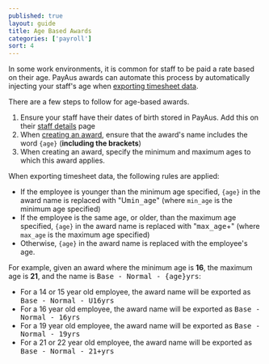 ```yaml
---
published: true
layout: guide
title: Age Based Awards
categories: ['payroll']
sort: 4
---
```


In some work environments, it is common for staff to be paid a rate based on their age. PayAus awards can automate this process by automatically injecting your staff's age when [exporting timesheet data](../timesheets/exports).

There are a few steps to follow for age-based awards.

1. Ensure your staff have their dates of birth stored in PayAus. Add this on their [staff details](../../staff/team/) page
2. When [creating an award](../creating-awards/), ensure that the award's name includes the word `{age}` (**including the brackets**)
3. When creating an award, specify the minimum and maximum ages to which this award applies.

When exporting timesheet data, the following rules are applied:

* If the employee is younger than the minimum age specified, `{age}` in the award name is replaced with "U<tt>min_age</tt>" (where `min_age` is the minimum age specified)
* If the employee is the same age, or older, than the maximum age specified, `{age}` in the award name is replaced with "<tt>max_age</tt>+" (where `max_age` is the maximum age specified)
* Otherwise, `{age}` in the award name is replaced with the employee's age.

For example, given an award where the minimum age is **16**, the maximum age is **21**, and the name is <tt>Base - Normal - {age}yrs</tt>:
* For a 14 or 15 year old employee, the award name will be exported as <tt>Base - Normal - U16yrs</tt>
* For a 16 year old employee, the award name will be exported as <tt>Base - Normal - 16yrs</tt>
* For a 19 year old employee, the award name will be exported as <tt>Base - Normal - 19yrs</tt>
* For a 21 or 22 year old employee, the award name will be exported as <tt>Base - Normal - 21+yrs</tt>